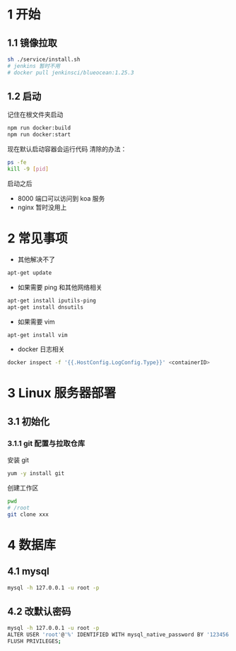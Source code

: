 # 1 开始

## 1.1 镜像拉取

```bash
sh ./service/install.sh
# jenkins 暂时不用
# docker pull jenkinsci/blueocean:1.25.3
```

## 1.2 启动

记住在根文件夹启动

```bash
npm run docker:build
npm run docker:start
```

现在默认启动容器会运行代码
清除的办法：

```bash
ps -fe
kill -9 [pid]
```

启动之后

- 8000 端口可以访问到 koa 服务
- nginx 暂时没用上

# 2 常见事项

- 其他解决不了

```bash
apt-get update
```

- 如果需要 ping 和其他网络相关

```bash
apt-get install iputils-ping
apt-get install dnsutils
```

- 如果需要 vim

```bash
apt-get install vim
```

- docker 日志相关

```bash
docker inspect -f '{{.HostConfig.LogConfig.Type}}' <containerID>
```

# 3 Linux 服务器部署

## 3.1 初始化

### 3.1.1 git 配置与拉取仓库

安装 git

```bash
yum -y install git
```

创建工作区

```bash
pwd
# /root
git clone xxx
```

# 4 数据库

## 4.1 mysql

```bash
mysql -h 127.0.0.1 -u root -p
```

## 4.2 改默认密码

```bash
mysql -h 127.0.0.1 -u root -p
ALTER USER 'root'@'%' IDENTIFIED WITH mysql_native_password BY '123456';
FLUSH PRIVILEGES;
```
